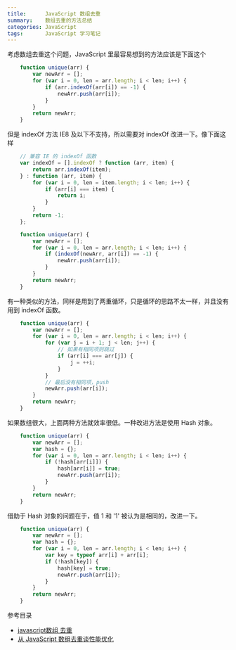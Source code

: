 ```yaml
---
title:      JavaScript 数组去重
summary:    数组去重的方法总结
categories: JavaScript
tags:       JavaScript 学习笔记
---
```


考虑数组去重这个问题，JavaScript 里最容易想到的方法应该是下面这个

```javascript
    function unique(arr) {
        var newArr = [];
        for (var i = 0, len = arr.length; i < len; i++) {
            if (arr.indexOf(arr[i]) == -1) {
                newArr.push(arr[i]);
            }
        }
        return newArr;
    }
```

但是 indexOf 方法 IE8 及以下不支持，所以需要对 indexOf 改进一下。像下面这样

```javascript
    // 兼容 IE 的 indexOf 函数
	var indexOf = [].indexOf ? function (arr, item) {
        return arr.indexOf(item);
    } : function (arr, item) {
        for (var i = 0, len = item.length; i < len; i++) {
            if (arr[i] === item) {
                return i;
            }
        }
        return -1;
    };

	function unique(arr) {
        var newArr = [];
        for (var i = 0, len = arr.length; i < len; i++) {
            if (indexOf(newArr, arr[i]) == -1) {
                newArr.push(arr[i]);
            }
        }
        return newArr;
    }
```
有一种类似的方法，同样是用到了两重循环，只是循环的思路不太一样，并且没有用到 indexOf 函数。

```javascript
    function unique(arr) {
        var newArr = [];
        for (var i = 0, len = arr.length; i < len; i++) {
            for (var j = i + 1; j < len; j++) {
                // 如果有相同项则跳过
                if (arr[i] === arr[j]) {
                    j = ++i;
                }
            }
            // 最后没有相同项，push
            newArr.push(arr[i]);
        }
        return newArr;
    }
```
如果数组很大，上面两种方法就效率很低。一种改进方法是使用 Hash 对象。

```javascript
    function unique(arr) {
        var newArr = [];
        var hash = {};
        for (var i = 0, len = arr.length; i < len; i++) {
            if (!hash[arr[i]]) {
                hash[arr[i]] = true;
                newArr.push(arr[i]);
            }
        }
        return newArr;
    }
```
借助于 Hash 对象的问题在于，值 1 和 '1' 被认为是相同的，改进一下。

```javascript
    function unique(arr) {
        var newArr = [];
        var hash = {};
        for (var i = 0, len = arr.length; i < len; i++) {
            var key = typeof arr[i] + arr[i];
            if (!hash[key]) {
                hash[key] = true;
                newArr.push(arr[i]);
            }
        }
        return newArr;
    }
```

参考目录

- [javascript数组 去重](http://www.cnblogs.com/duanhuajian/p/3499993.html)
- [从 JavaScript 数组去重谈性能优化](http://blog.jobbole.com/33099/)








 





















